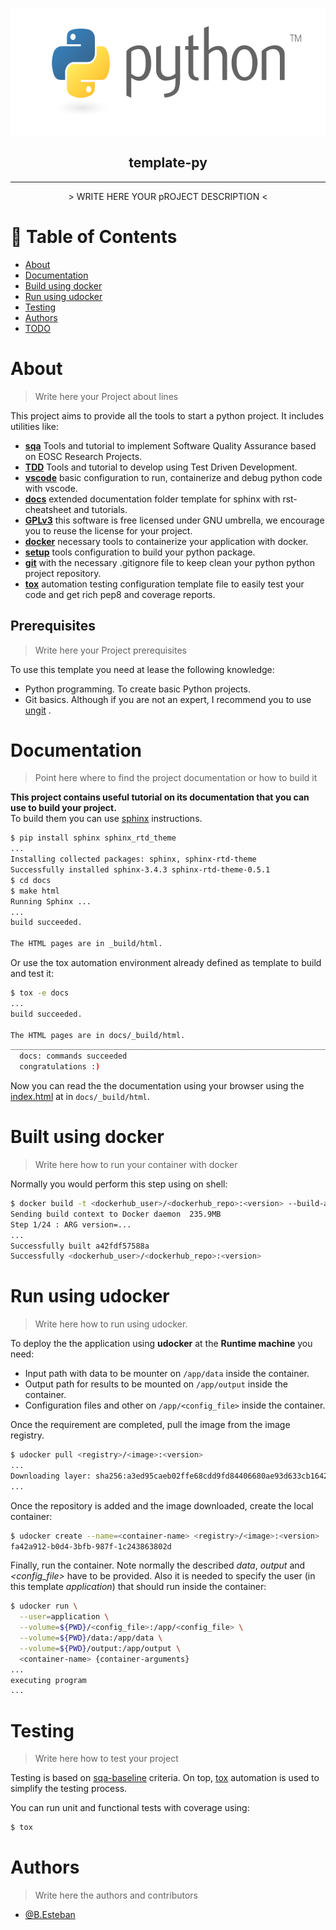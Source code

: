 <p align="center">
  <a href="" rel="noopener">
    <img width=601px height=203px src="project_logo.png" alt="Project logo">
  </a>
</p>

<h2 align="center">template-py</h3>

<!-- <div align="center">

  [![Build Status]()]()
  [![Documentation Status]()]()
  [![pipeline status]()]()
  [![coverage status]()]()
  [![License]()]()
  [![Status]()]() 

</div> -->

---

<p align="center"> > WRITE HERE YOUR pROJECT DESCRIPTION <
    <br> 
</p>

# 📝 Table of Contents
- [About](#about)
- [Documentation]()
- [Build using docker](#build)
- [Run using udocker](#deployment)
- [Testing](#testing)
- [Authors](#authors)
- [TODO]()

# About <a name = "about"></a>
> Write here your Project about lines

This project aims to provide all the tools to start a python project.
It includes utilities like:

- [**sqa**](https://indigo-dc.github.io/sqa-baseline) Tools and tutorial to implement Software Quality Assurance based on EOSC Research Projects. 
- [**TDD**](https://en.wikipedia.org/wiki/Test-driven_development) Tools and tutorial to develop using Test Driven Development.
- [**vscode**](https://code.visualstudio.com/docs/languages/python) basic configuration to run, containerize and debug python code with vscode.
- [**docs**](https://www.sphinx-doc.org/en/master) extended documentation folder template for sphinx with rst-cheatsheet and tutorials.
- [**GPLv3**](https://www.gnu.org/licenses/gpl-3.0.en.html) this software is free licensed under GNU umbrella, we encourage you to reuse the license for your project. 
- [**docker**](https://www.docker.com/) necessary tools to containerize your application with docker.
- [**setup**](https://setuptools.readthedocs.io/en/latest) tools configuration to build your python package.
- [**git**](https://git-scm.com) with the necessary .gitignore file to keep clean your python python project repository.
- [**tox**](https://tox.readthedocs.io/en/latest) automation testing configuration template file to easily test your code and get rich pep8 and coverage reports.


## Prerequisites
> Write here your Project prerequisites

To use this template you need at lease the following knowledge:
- Python programming. To create basic Python projects.
- Git basics. Although if you are not an expert, I recommend you to use [ungit](https://github.com/FredrikNoren/ungit) .


# Documentation <a name = "doc"></a>
> Point here where to find the project documentation or how to build it

**This project contains useful tutorial on its documentation that you can use to build your project.** <br>
To build them you can use [sphinx](https://www.sphinx-doc.org/en/master) instructions.
```sh
$ pip install sphinx sphinx_rtd_theme
...
Installing collected packages: sphinx, sphinx-rtd-theme
Successfully installed sphinx-3.4.3 sphinx-rtd-theme-0.5.1
$ cd docs
$ make html
Running Sphinx ...
...
build succeeded.

The HTML pages are in _build/html.
```

Or use the tox automation environment already defined as template to build and test it:
```sh
$ tox -e docs
...
build succeeded.

The HTML pages are in docs/_build/html.
________________________________________________________________________________________________________ summary _________________________________________________________________________________________________________
  docs: commands succeeded
  congratulations :)
```

Now you can read the the documentation using your browser using the [index.html](./docs/_build/html/index.html) at in `docs/_build/html`.


# Built using docker <a name = "build"></a>
> Write here how to run your container with docker 

Normally you would perform this step using on shell:

```sh
$ docker build -t <dockerhub_user>/<dockerhub_repo>:<version> --build-arg arg=value .
Sending build context to Docker daemon  235.9MB
Step 1/24 : ARG version=...
...
Successfully built a42fdf57588a
Successfully <dockerhub_user>/<dockerhub_repo>:<version>
```


# Run using udocker <a name = "deployment"></a>
> Write here how to run using udocker.

To deploy the the application using __udocker__ at the __Runtime machine__ you need:
 - Input path with data to be mounter on `/app/data` inside the container.
 - Output path for results to be mounted on `/app/output` inside the container.
 - Configuration files and other on `/app/<config_file>` inside the container.

Once the requirement are completed, pull the image from the image registry.
```sh
$ udocker pull <registry>/<image>:<version>
...
Downloading layer: sha256:a3ed95caeb02ffe68cdd9fd84406680ae93d633cb16422d00e8a7c22955b46d4
...
```

Once the repository is added and the image downloaded, create the local container: 
```sh
$ udocker create --name=<container-name> <registry>/<image>:<version>
fa42a912-b0d4-3bfb-987f-1c243863802d
```

Finally, run the container. Note normally the described _data_, _output_ and _<config_file>_ have to be provided. 
Also it is needed to specify the user (in this template _application_) that should run inside the container:
```sh
$ udocker run \
  --user=application \
  --volume=${PWD}/<config_file>:/app/<config_file> \
  --volume=${PWD}/data:/app/data \
  --volume=${PWD}/output:/app/output \
  <container-name> {container-arguments}
...
executing program 
...
```

# Testing <a name = "testing"></a>
> Write here how to test your project

Testing is based on [sqa-baseline](https://indigo-dc.github.io/sqa-baseline/) criteria. On top, [tox](https://tox.readthedocs.io/en/latest/) automation is used to simplify the testing process.

You can run unit and functional tests with coverage using:
```sh
$ tox
```

# Authors <a name = "authors"></a>
> Write here the authors and contributors

- [@B.Esteban](https://git.scc.kit.edu/zr5094)

